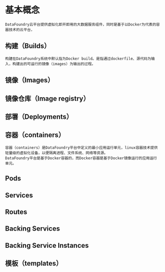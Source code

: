 # 基本概念

    DataFoundry云平台提供虚拟化即开即用的大数据服务组件，同时是基于以Docker为代表的容器技术的云平台，
## 构建（Builds）
    构建在DataFoundry系统中默认指为Docker build。是指通过dockerfile、源代码为输入，构建出的可运行的镜像（images）为输出的过程。
## 镜像（Images）
## 镜像仓库（Image registry）
## 部署（Deployments）
## 容器（containers）
    容器（containers）是DataFoundry平台中定义的最小应用运行单元，linux容器技术提供轻量级的虚拟化设备，以便隔离进程、文件系统、网络等资源。
    DataFoundry平台是基于Docker容器的，而Docker容器是基于Docker镜像运行的应用运行单元。
## Pods
## Services
## Routes
## Backing Services
## Backing Service Instances
## 模板（templates）





